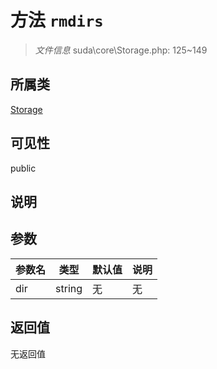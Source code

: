 # 方法 `rmdirs`

> *文件信息* suda\core\Storage.php: 125~149

## 所属类 

[Storage](../Storage.md)

## 可见性

public

## 说明



## 参数


| 参数名 | 类型 | 默认值 | 说明 |
|--------|-----|-------|-------|
| dir |  string | 无 | 无 |



## 返回值

无返回值
